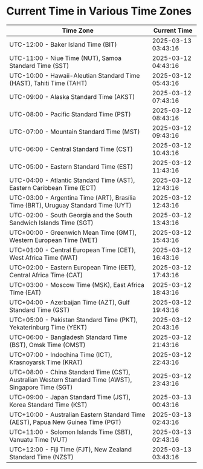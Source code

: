 # Current Time in Various Time Zones

| Time Zone | Current Time |
|-----------|--------------|
| UTC-12:00 - Baker Island Time (BIT) | 2025-03-13 03:43:16 |
| UTC-11:00 - Niue Time (NUT), Samoa Standard Time (SST) | 2025-03-12 04:43:16 |
| UTC-10:00 - Hawaii-Aleutian Standard Time (HAST), Tahiti Time (TAHT) | 2025-03-12 05:43:16 |
| UTC-09:00 - Alaska Standard Time (AKST) | 2025-03-12 07:43:16 |
| UTC-08:00 - Pacific Standard Time (PST) | 2025-03-12 08:43:16 |
| UTC-07:00 - Mountain Standard Time (MST) | 2025-03-12 09:43:16 |
| UTC-06:00 - Central Standard Time (CST) | 2025-03-12 10:43:16 |
| UTC-05:00 - Eastern Standard Time (EST) | 2025-03-12 11:43:16 |
| UTC-04:00 - Atlantic Standard Time (AST), Eastern Caribbean Time (ECT) | 2025-03-12 12:43:16 |
| UTC-03:00 - Argentina Time (ART), Brasília Time (BRT), Uruguay Standard Time (UYT) | 2025-03-12 12:43:16 |
| UTC-02:00 - South Georgia and the South Sandwich Islands Time (SGT) | 2025-03-12 13:43:16 |
| UTC±00:00 - Greenwich Mean Time (GMT), Western European Time (WET) | 2025-03-12 15:43:16 |
| UTC+01:00 - Central European Time (CET), West Africa Time (WAT) | 2025-03-12 16:43:16 |
| UTC+02:00 - Eastern European Time (EET), Central Africa Time (CAT) | 2025-03-12 17:43:16 |
| UTC+03:00 - Moscow Time (MSK), East Africa Time (EAT) | 2025-03-12 18:43:16 |
| UTC+04:00 - Azerbaijan Time (AZT), Gulf Standard Time (GST) | 2025-03-12 19:43:16 |
| UTC+05:00 - Pakistan Standard Time (PKT), Yekaterinburg Time (YEKT) | 2025-03-12 20:43:16 |
| UTC+06:00 - Bangladesh Standard Time (BST), Omsk Time (OMST) | 2025-03-12 21:43:16 |
| UTC+07:00 - Indochina Time (ICT), Krasnoyarsk Time (KRAT) | 2025-03-12 22:43:16 |
| UTC+08:00 - China Standard Time (CST), Australian Western Standard Time (AWST), Singapore Time (SGT) | 2025-03-12 23:43:16 |
| UTC+09:00 - Japan Standard Time (JST), Korea Standard Time (KST) | 2025-03-13 00:43:16 |
| UTC+10:00 - Australian Eastern Standard Time (AEST), Papua New Guinea Time (PGT) | 2025-03-13 02:43:16 |
| UTC+11:00 - Solomon Islands Time (SBT), Vanuatu Time (VUT) | 2025-03-13 02:43:16 |
| UTC+12:00 - Fiji Time (FJT), New Zealand Standard Time (NZST) | 2025-03-13 03:43:16 |
